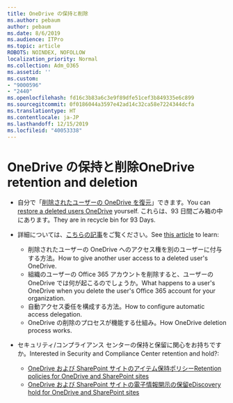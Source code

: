 ```yaml
---
title: OneDrive の保持と削除
ms.author: pebaum
author: pebaum
ms.date: 8/6/2019
ms.audience: ITPro
ms.topic: article
ROBOTS: NOINDEX, NOFOLLOW
localization_priority: Normal
ms.collection: Adm_O365
ms.assetid: ''
ms.custom:
- "9000596"
- "2440"
ms.openlocfilehash: fd16c3b83a6c3e9f89dfe51cef3b849335e6c899
ms.sourcegitcommit: 0f0186044a3597e42ad14c32ca58e7224344dcfa
ms.translationtype: HT
ms.contentlocale: ja-JP
ms.lasthandoff: 12/15/2019
ms.locfileid: "40053338"
---
```

# <a name="onedrive-retention-and-deletion"></a><span data-ttu-id="d18ac-102">OneDrive の保持と削除</span><span class="sxs-lookup"><span data-stu-id="d18ac-102">OneDrive retention and deletion</span></span>

- <span data-ttu-id="d18ac-103">自分で「[削除されたユーザーの OneDrive を復元](https://docs.microsoft.com/onedrive/restore-deleted-onedrive)」できます。</span><span class="sxs-lookup"><span data-stu-id="d18ac-103">You can [restore a deleted users OneDrive](https://docs.microsoft.com/onedrive/restore-deleted-onedrive) yourself.</span></span> <span data-ttu-id="d18ac-104">これらは、93 日間ごみ箱の中にあります。</span><span class="sxs-lookup"><span data-stu-id="d18ac-104">They are in recycle bin for 93 Days.</span></span> 

- <span data-ttu-id="d18ac-105">詳細については、[こちらの記事](https://docs.microsoft.com/onedrive/restore-deleted-onedrive)をご覧ください。</span><span class="sxs-lookup"><span data-stu-id="d18ac-105">See [this article](https://docs.microsoft.com/onedrive/restore-deleted-onedrive) to learn:</span></span>
    - <span data-ttu-id="d18ac-106">削除されたユーザーの OneDrive へのアクセス権を別のユーザーに付与する方法。</span><span class="sxs-lookup"><span data-stu-id="d18ac-106">How to give another user access to a deleted user's OneDrive.</span></span>
    - <span data-ttu-id="d18ac-107">組織のユーザーの Office 365 アカウントを削除すると、ユーザーの OneDrive では何が起こるのでしょうか。</span><span class="sxs-lookup"><span data-stu-id="d18ac-107">What happens to a user's OneDrive when you delete the user's Office 365 account for your organization.</span></span>
    - <span data-ttu-id="d18ac-108">自動アクセス委任を構成する方法。</span><span class="sxs-lookup"><span data-stu-id="d18ac-108">How to configure automatic access delegation.</span></span>
    - <span data-ttu-id="d18ac-109">OneDrive の削除のプロセスが機能する仕組み。</span><span class="sxs-lookup"><span data-stu-id="d18ac-109">How OneDrive deletion process works.</span></span>

- <span data-ttu-id="d18ac-110">セキュリティ/コンプライアンス センターの保持と保留に関心をお持ちですか。</span><span class="sxs-lookup"><span data-stu-id="d18ac-110">Interested in Security and Compliance Center retention and hold?:</span></span>
    - [<span data-ttu-id="d18ac-111">OneDrive および SharePoint サイトのアイテム保持ポリシー</span><span class="sxs-lookup"><span data-stu-id="d18ac-111">Retention policies for OneDrive and SharePoint sites</span></span>](https://docs.microsoft.com/office365/securitycompliance/retention-policies?redirectSourcePath=%252farticle%252f5e377752-700d-4870-9b6d-12bfc12d2423#content-in-onedrive-accounts-and-sharepoint-sites)
    - [<span data-ttu-id="d18ac-112"> OneDrive および SharePoint サイトの電子情報開示の保留</span><span class="sxs-lookup"><span data-stu-id="d18ac-112">eDiscovery hold for OneDrive and SharePoint sites</span></span>](https://docs.microsoft.com/office365/securitycompliance/ediscovery-cases#step-4-place-content-locations-on-hold)



